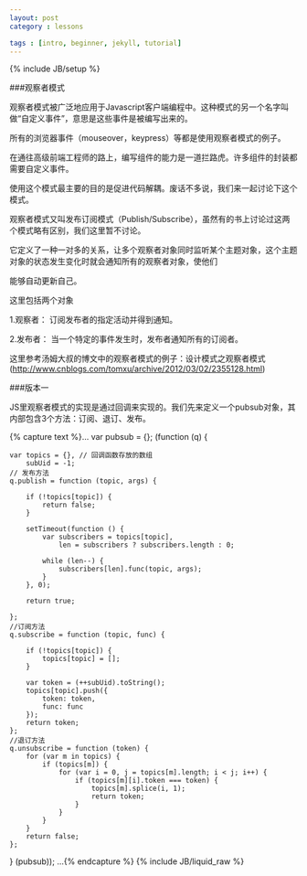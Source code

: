 ```yaml
---
layout: post
category : lessons

tags : [intro, beginner, jekyll, tutorial]
---
```

{% include JB/setup %}

###观察者模式

观察者模式被广泛地应用于Javascript客户端编程中。这种模式的另一个名字叫做“自定义事件”，意思是这些事件是被编写出来的。

所有的浏览器事件（mouseover，keypress）等都是使用观察者模式的例子。

在通往高级前端工程师的路上，编写组件的能力是一道拦路虎。许多组件的封装都需要自定义事件。

使用这个模式最主要的目的是促进代码解耦。废话不多说，我们来一起讨论下这个模式。

观察者模式又叫发布订阅模式（Publish/Subscribe），虽然有的书上讨论过这两个模式略有区别，我们这里暂不讨论。

它定义了一种一对多的关系，让多个观察者对象同时监听某个主题对象，这个主题对象的状态发生变化时就会通知所有的观察者对象，使他们

能够自动更新自己。

这里包括两个对象

1.观察者： 订阅发布者的指定活动并得到通知。

2.发布者： 当一个特定的事件发生时，发布者通知所有的订阅者。

这里参考汤姆大叔的博文中的观察者模式的例子：设计模式之观察者模式(http://www.cnblogs.com/tomxu/archive/2012/03/02/2355128.html)

###版本一

JS里观察者模式的实现是通过回调来实现的。我们先来定义一个pubsub对象，其内部包含3个方法：订阅、退订、发布。

{% capture text %}...
var pubsub = {};
(function (q) {

    var topics = {}, // 回调函数存放的数组
        subUid = -1;
    // 发布方法
    q.publish = function (topic, args) {

        if (!topics[topic]) {
            return false;
        }

        setTimeout(function () {
            var subscribers = topics[topic],
                len = subscribers ? subscribers.length : 0;

            while (len--) {
                subscribers[len].func(topic, args);
            }
        }, 0);

        return true;

    };
    //订阅方法
    q.subscribe = function (topic, func) {

        if (!topics[topic]) {
            topics[topic] = [];
        }

        var token = (++subUid).toString();
        topics[topic].push({
            token: token,
            func: func
        });
        return token;
    };
    //退订方法
    q.unsubscribe = function (token) {
        for (var m in topics) {
            if (topics[m]) {
                for (var i = 0, j = topics[m].length; i < j; i++) {
                    if (topics[m][i].token === token) {
                        topics[m].splice(i, 1);
                        return token;
                    }
                }
            }
        }
        return false;
    };
} (pubsub));
...{% endcapture %}
{% include JB/liquid_raw %}



















